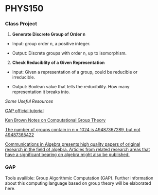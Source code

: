 # PHYS150
### Class Project

1. **Generate Discrete Group of Order n**

- Input: group order n, a positive integer.


- Output: Discrete groups with order n, up to isomorphism.



2. **Check Reduciblity of a Given Representation**

- Input: Given a representation of a group, could be reducible or irreducible.


- Output: Boolean value that tells the reducibility. How many representation it breaks into.



*Some Useful Resources*

[GAP official tutorial](https://docs.gap-system.org/doc/tut/chap0_mj.html)<br>

[Ken Brown Notes on Computational Group Theory](https://pi.math.cornell.edu/~kbrown/notes.html)<br>

[The number of groups contain in n = 1024 is 49487367289, but not 49487365422](https://www.tandfonline.com/doi/full/10.1080/00927872.2021.2006680)

[Communications in Algebra presents high quality papers of original research in the field of algebra. Articles from related research areas that have a significant bearing on algebra might also be published.](https://www.tandfonline.com/journals/lagb20)

### GAP

Tools availible: Group Algorithmic Computation (GAP). Further information about this computing language based on group theory will be elaborated here.<br>



